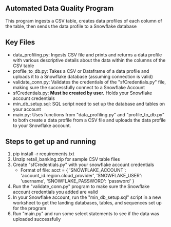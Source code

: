 ## Automated Data Quality Program
This program ingests a CSV table, creates data profiles of each column of the table, then sends the data profile to a Snowflake database

## Key Files
* data_profiling.py: Ingests CSV file and prints and returns a data profile with various descriptive details about the data within the columns of the CSV table
* profile_to_db.py: Takes a CSV or Dataframe of a data profile and uploads it to a Snowflake database (assuming connection is valid)
* validate_conn.py: Validates the credentials of the "sfCredentials.py" file, making sure the successfully connect to a Snowflake Account
* sfCredentials.py: **Must be created by user.** Holds your Snowflake account credentials 
* min_db_setup.sql: SQL script need to set up the database and tables on your account
* main.py: Uses functions from "data_profiling.py" and "profile_to_db.py" to both create a data profile from a CSV file and uploads the data profile to your Snowflake account.

## Steps to get up and running
1. pip install -r requirements.txt
2. Unzip retail_banking.zip for sample CSV table files
3. Create "sfCredentials.py" with your snowflake account credentials
    - Format of file: 
        acct = {
            'SNOWFLAKE_ACCOUNT': 'account_id.region.cloud_provider',
            'SNOWFLAKE_USER': 'username',
            'SNOWFLAKE_PASSWORD': 'password'
        }
4. Run the "validate_conn.py" program to make sure the Snowflake account credentials you added are valid
5. In your Snowflake account, run the "min_db_setup.sql" script in a new worksheet to get the landing databases, tables, and sequences set up for the program
6. Run "main.py" and run some select statements to see if the data was uploaded successfully
